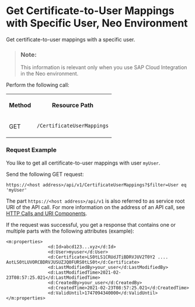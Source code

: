 <!-- loio14c77c949b2f4e658bb9faea237d2a9e -->

# Get Certificate-to-User Mappings with Specific User, Neo Environment

Get certificate-to-user mappings with a specific user.



> ### Note:  
> This information is relevant only when you use SAP Cloud Integration in the Neo environment.

Perform the following call:


<table>
<tr>
<th valign="top">

Method

</th>
<th valign="top">

Resource Path

</th>
</tr>
<tr>
<td valign="top">

GET

</td>
<td valign="top">

`/CertificateUserMappings` 

</td>
</tr>
</table>



### Request Example

You like to get all certificate-to-user mappings with user `myUser`.

Send the following GET request:

`https://<host address>/api/v1/CertificateUserMappings?$filter=User eq 'myUser'`

The part `https://<host address>/api/v1` is also referred to as service root URI of the API call. For more information on the address of an API call, see [HTTP Calls and URI Components](http-calls-and-uri-components-ca75e12.md).

If the request was successful, you get a response that contains one or multiple parts with the following attributes \(example\):

```
<m:properties>
                <d:Id>abcd123...xyz</d:Id>
                <d:User>myuser</d:User>
                <d:Certificate>LS0tLS1CRUdJTiBDRVJUV2T0Y2 .... AotLS0tLUVORCBDRVJUSUZJQ0FURS0tLS0t</d:Certificate>
                <d:LastModifiedBy>your_user</d:LastModifiedBy>
                <d:LastModifiedTime>2021-02-23T08:57:25.021</d:LastModifiedTime>
                <d:CreatedBy>your_user</d:CreatedBy>
                <d:CreatedTime>2021-02-23T08:57:25.021</d:CreatedTime>
                <d:ValidUntil>1747094340000</d:ValidUntil>
</m:properties>
```

